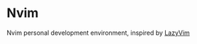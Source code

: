# Nvim

Nvim personal development environment,  inspired by [LazyVim](https://github.com/LazyVim/LazyVim)
